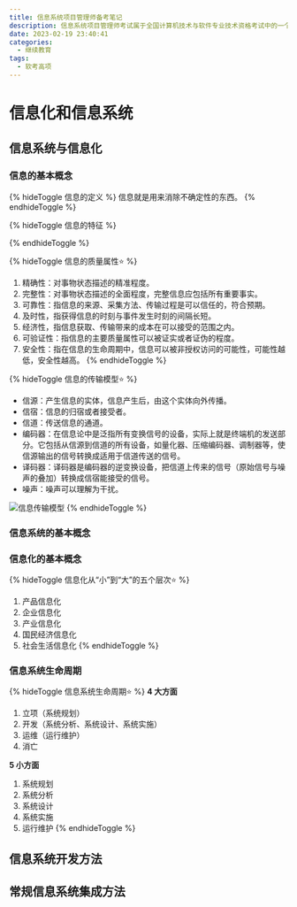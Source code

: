 ```yaml
---
title: 信息系统项目管理师备考笔记
description: 信息系统项目管理师考试属于全国计算机技术与软件专业技术资格考试中的一个高级考试。
date: 2023-02-19 23:40:41
categories:
  - 继续教育
tags:
  - 软考高项
---
```


<!-- DRAFT 信息系统项目管理师备考笔记 -->

# 信息化和信息系统

## 信息系统与信息化

### 信息的基本概念

{% hideToggle 信息的定义 %}
信息就是用来消除不确定性的东西。
{% endhideToggle %}

{% hideToggle 信息的特征 %}

{% endhideToggle %}

{% hideToggle 信息的质量属性⭐ %}
1. 精确性：对事物状态描述的精准程度。
2. 完整性：对事物状态描述的全面程度，完整信息应包括所有重要事实。
3. 可靠性：指信息的来源、采集方法、传输过程是可以信任的，符合预期。
4. 及时性，指获得信息的时刻与事件发生时刻的间隔长短。
5. 经济性，指信息获取、传输带来的成本在可以接受的范围之内。
6. 可验证性：指信息的主要质量属性可以被证实或者证伪的程度。
7. 安全性：指在信息的生命周期中，信息可以被非授权访问的可能性，可能性越低，安全性越高。
{% endhideToggle %}

{% hideToggle 信息的传输模型⭐ %}
- 信源：产生信息的实体，信息产生后，由这个实体向外传播。
- 信宿：信息的归宿或者接受者。
- 信道：传送信息的通道。
- 编码器：在信息论中是泛指所有变换信号的设备，实际上就是终端机的发送部分。它包括从信源到信道的所有设备，如量化器、压缩编码器、调制器等，使信源输出的信号转换成适用于信道传送的信号。
- 译码器：译码器是编码器的逆变换设备，把信道上传来的信号（原始信号与噪声的叠加）转换成信宿能接受的信号。
- 噪声：噪声可以理解为干扰。

![信息传输模型](https://picbed.qunarzz.com/771ed4f1600bfe927bc97c5f5e6e2512.png)
{% endhideToggle %}

### 信息系统的基本概念

### 信息化的基本概念

{% hideToggle 信息化从“小”到“大”的五个层次⭐️ %}
1. 产品信息化
2. 企业信息化
3. 产业信息化
4. 国民经济信息化
5. 社会生活信息化
{% endhideToggle %}

### 信息系统生命周期

{% hideToggle 信息系统生命周期⭐ %}
**4 大方面**

1. 立项（系统规划）
2. 开发（系统分析、系统设计、系统实施）
3. 运维（运行维护）
4. 消亡

**5 小方面**

1. 系统规划
2. 系统分析
3. 系统设计
4. 系统实施
5. 运行维护
{% endhideToggle %}

## 信息系统开发方法

## 常规信息系统集成方法
